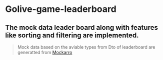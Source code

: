 # Golive-game-leaderboard

## The mock data leader board along with features like sorting and filtering are implemented.

> Mock data based on the aviable types from Dto of leaderboard are generatted from  [Mockarro](https://www.mockaroo.com/)

